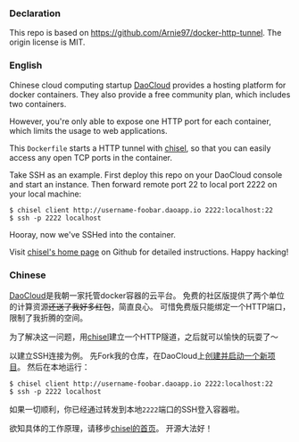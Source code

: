 ### Declaration
This repo is based on https://github.com/Arnie97/docker-http-tunnel.
The origin license is MIT.

### English
Chinese cloud computing startup [DaoCloud](https://daocloud.io) provides a hosting platform for docker containers.
They also provide a free community plan, which includes two containers.

However, you're only able to expose one HTTP port for each container, which limits the usage to web applications.

This `Dockerfile` starts a HTTP tunnel with [chisel](https://github.com/jpillora/chisel), so that you can easily access any open TCP ports in the container.

Take SSH as an example.
First deploy this repo on your DaoCloud console and start an instance.
Then forward remote port 22 to local port 2222 on your local machine:

    $ chisel client http://username-foobar.daoapp.io 2222:localhost:22
    $ ssh -p 2222 localhost

Hooray, now we've SSHed into the container.

Visit [chisel's home page](https://github.com/jpillora/chisel) on Github for detailed instructions.
Happy hacking!

### Chinese
[DaoCloud](https://daocloud.io)是我朝一家托管docker容器的云平台。
免费的社区版提供了两个单位的计算资源~~还送了我好多红包~~，简直良心。
可惜免费版只能绑定一个HTTP端口，限制了我折腾的空间。

为了解决这一问题，用[chisel](https://github.com/jpillora/chisel)建立一个HTTP隧道，之后就可以愉快的玩耍了～

以建立SSH连接为例。
先Fork我的仓库，在DaoCloud上[创建并启动一个新项目](https://dashboard.daocloud.io/build-flows/new)。
然后在本地运行：

    $ chisel client http://username-foobar.daoapp.io 2222:localhost:22
    $ ssh -p 2222 localhost

如果一切顺利，你已经通过转发到本地`2222`端口的SSH登入容器啦。

欲知具体的工作原理，请移步[chisel的首页](https://github.com/jpillora/chisel)。
开源大法好！
